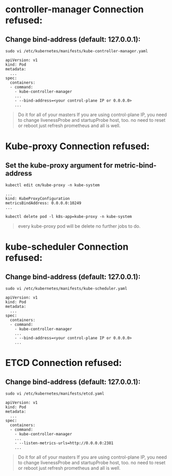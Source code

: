 # controller-manager Connection refused:

##    Change bind-address (default: 127.0.0.1):
```
sudo vi /etc/kubernetes/manifests/kube-controller-manager.yaml
```
```
apiVersion: v1
kind: Pod
metadata:
  ...
spec:
  containers:
  - command:
    - kube-controller-manager
    ...
    - --bind-address=<your control-plane IP or 0.0.0.0>
    ...
```
> Do it for all of your masters
> If you are using control-plane IP, you need to change livenessProbe and startupProbe host, too.
> no need to reset or reboot just refresh prometheus and all is well.



# Kube-proxy Connection refused:

## Set the kube-proxy argument for metric-bind-address
```
kubectl edit cm/kube-proxy -n kube-system
```
```
...
kind: KubeProxyConfiguration
metricsBindAddress: 0.0.0.0:10249
...
```
```
kubectl delete pod -l k8s-app=kube-proxy -n kube-system
```
> every kube-proxy pod will be delete no further jobs to do.


# kube-scheduler Connection refused:

##    Change bind-address (default: 127.0.0.1):
```
sudo vi /etc/kubernetes/manifests/kube-scheduler.yaml
```
```
apiVersion: v1
kind: Pod
metadata:
  ...
spec:
  containers:
  - command:
    - kube-controller-manager
    ...
    - --bind-address=<your control-plane IP or 0.0.0.0>
    ...
```
# ETCD Connection refused:

##    Change bind-address (default: 127.0.0.1):
```
sudo vi /etc/kubernetes/manifests/etcd.yaml
```
```
apiVersion: v1
kind: Pod
metadata:
  ...
spec:
  containers:
  - command:
    - kube-controller-manager
    ...
    - --listen-metrics-urls=http://0.0.0.0:2381
    ...
```
> Do it for all of your masters
> If you are using control-plane IP, you need to change livenessProbe and startupProbe host, too.
> no need to reset or reboot just refresh prometheus and all is well.
